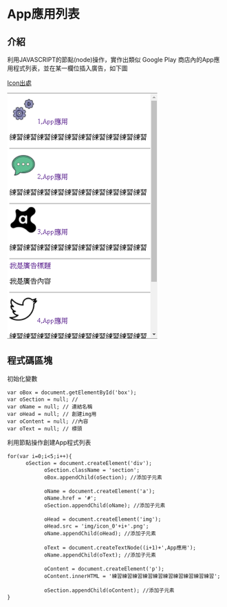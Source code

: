 # App應用列表

## 介紹
利用JAVASCRIPT的節點(node)操作，實作出類似 Google Play 商店內的App應用程式列表，並在某一欄位插入廣告，如下圖


[Icon出處](https://icons8.com/)


![image](https://github.com/WeiYun0912/LearningJS/blob/master/App%E6%87%89%E7%94%A8%E5%88%97%E8%A1%A8/App.png) 

## 程式碼區塊

初始化變數
```javascript=
var oBox = document.getElementById('box');
var oSection = null; // 
var oName = null; // 連結名稱
var oHead = null; // 創建img用
var oContent = null; //內容
var oText = null; // 標頭
```

利用節點操作創建App程式列表
```javascript=
for(var i=0;i<5;i++){
      oSection = document.createElement('div');
			oSection.className = 'section';
			oBox.appendChild(oSection); //添加子元素

			oName = document.createElement('a');
			oName.href = '#';
			oSection.appendChild(oName); //添加子元素

			oHead = document.createElement('img');
			oHead.src = 'img/icon_0'+i+'.png';
			oName.appendChild(oHead); //添加子元素

			oText = document.createTextNode((i+1)+',App應用');
			oName.appendChild(oText); //添加子元素

			oContent = document.createElement('p');
			oContent.innerHTML = '練習練習練習練習練習練習練習練習練習練習';

			oSection.appendChild(oContent); //添加子元素
}
```
